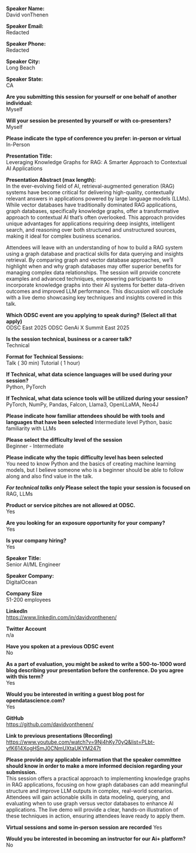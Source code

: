 **Speaker Name:**  
David vonThenen

**Speaker Email:**  
Redacted

**Speaker Phone:**  
Redacted

**Speaker City:**  
Long Beach

**Speaker State:**  
CA

**Are you submitting this session for yourself or one behalf of another individual:**  
Myself

**Will your session be presented by yourself or with co-presenters?**  
Myself

**Please indicate the type of conference you prefer: in-person or virtual**  
In-Person

**Presentation Title:**  
Leveraging Knowledge Graphs for RAG: A Smarter Approach to Contextual AI Applications

**Presentation Abstract (max length):**  
In the ever-evolving field of AI, retrieval-augmented generation (RAG) systems have become critical for delivering high-quality, contextually relevant answers in applications powered by large language models (LLMs). While vector databases have traditionally dominated RAG applications, graph databases, specifically knowledge graphs, offer a transformative approach to contextual AI that’s often overlooked. This approach provides unique advantages for applications requiring deep insights, intelligent search, and reasoning over both structured and unstructured sources, making it ideal for complex business scenarios.

Attendees will leave with an understanding of how to build a RAG system using a graph database and practical skills for data querying and insights retrieval. By comparing graph and vector database approaches, we’ll highlight when and why graph databases may offer superior benefits for managing complex data relationships. The session will provide concrete examples and advanced techniques, empowering participants to incorporate knowledge graphs into their AI systems for better data-driven outcomes and improved LLM performance. This discussion will conclude with a live demo showcasing key techniques and insights covered in this talk.

**Which ODSC event are you applying to speak during? (Select all that apply)**  
ODSC East 2025
ODSC GenAi X Summit East 2025

**Is the session technical, business or a career talk?**  
Technical

**Format for Technical Sessions:**  
Talk ( 30 min)
Tutorial ( 1 hour)

**If Technical, what data science languages will be used during your session?**  
Python, PyTorch

**If Technical, what data science tools will be utilized during your session?**  
PyTorch, NumPy, Pandas, Falcon, Llama3, OpenLLaMA, Neo4J

**Please indicate how familiar attendees should be with  tools and languages that have been selected**
Intermediate level Python, basic familiarity with LLMs

**Please select the difficulty level of the session**  
Beginner - Intermediate

**Please indicate why the topic difficulty level has been selected**  
You need to know Python and the basics of creating machine learning models, but I believe someone who is a beginner should be able to follow along and also find value in the talk.

***For technical talks only* Please select the topic your session is focused on**  
RAG, LLMs

**Product or service pitches are not allowed at ODSC.**  
Yes

**Are you looking for an exposure opportunity for your company?**  
Yes

**Is your company hiring?**  
Yes

**Speaker Title:**  
Senior AI/ML Engineer

**Speaker Company:**  
DigitalOcean

**Company Size**  
51-200 employees

**LinkedIn**  
https://www.linkedin.com/in/davidvonthenen/

**Twitter Account**  
n/a

**Have you spoken at a previous ODSC event**  
No

**As a part of evaluation, you might be asked to write a 500-to-1000 word blog describing your presentation before the conference. Do you agree with this term?**  
Yes

**Would you be interested in writing a guest blog post for opendatascience.com?**  
Yes

**GitHub**  
https://github.com/davidvonthenen/

**Link to previous presentations (Recording)**  
https://www.youtube.com/watch?v=9Nj4hKy70yQ&list=PLbt-vfK614XogHSmJ0CNmUXtaUKYM247t

**Please provide any applicable information that the speaker committee should know in order to make a more informed decision regarding your submission.**  
This session offers a practical approach to implementing knowledge graphs in RAG applications, focusing on how graph databases can add meaningful structure and improve LLM outputs in complex, real-world scenarios. Attendees will gain actionable skills in data modeling, querying, and evaluating when to use graph versus vector databases to enhance AI applications. The live demo will provide a clear, hands-on illustration of these techniques in action, ensuring attendees leave ready to apply them.

**Virtual sessions and some in-person session are recorded**
Yes

**Would you be interested in becoming an instructor for our Ai+ platform?**  
No
